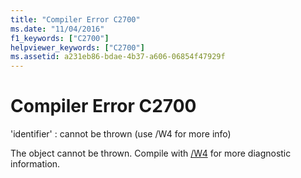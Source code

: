 ```yaml
---
title: "Compiler Error C2700"
ms.date: "11/04/2016"
f1_keywords: ["C2700"]
helpviewer_keywords: ["C2700"]
ms.assetid: a231eb86-bdae-4b37-a606-06854f47929f
---
```

# Compiler Error C2700

'identifier' : cannot be thrown (use /W4 for more info)

The object cannot be thrown. Compile with [/W4](../../build/reference/compiler-option-warning-level.md) for more diagnostic information.